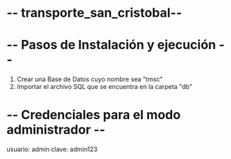 # -- transporte_san_cristobal--

# -- Pasos de Instalación y ejecución --

1) Crear una Base de Datos cuyo nombre sea "tmsc"
2) Importar el archivo SQL que se encuentra en la carpeta "db"

# -- Credenciales para el modo administrador --

usuario: admin
clave: admin123
